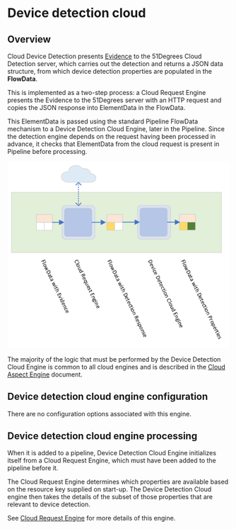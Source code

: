 # Device detection cloud

## Overview

Cloud Device Detection presents [Evidence](../../pipeline-specification/features/evidence.md) 
to the 51Degrees Cloud Detection server, which carries out the detection 
and returns a JSON data structure, from which device detection properties 
are populated in the **FlowData**.

This is implemented as a two-step process: a Cloud Request Engine
presents the Evidence to the 51Degrees server with an HTTP request
and copies the JSON response into ElementData in the FlowData.

This ElementData is passed using the standard Pipeline FlowData mechanism to
a Device Detection Cloud Engine, later in the Pipeline. Since the detection 
engine depends on the request having been processed in advance, it checks that
ElementData from the cloud request is present in Pipeline before processing.

![Cloud engine flow](../../pipeline-specification/images/Device%20Detection%20Cloud%20Engine.png)

The majority of the logic that must be performed by the Device Detection Cloud
Engine is common to all cloud engines and is described in the 
[Cloud Aspect Engine](../../pipeline-specification/pipeline-elements/cloud-aspect-engine.md) 
document.

## Device detection cloud engine configuration

There are no configuration options associated with this engine.

## Device detection cloud engine processing

When it is added to a pipeline, Device Detection Cloud Engine initializes
itself from a Cloud Request Engine, which must have been added to the pipeline
before it. 

The Cloud Request Engine determines which properties are available
based on the resource key supplied on start-up. The Device Detection Cloud engine 
then takes the details of the subset of those properties that are relevant to 
device detection.

See [Cloud Request Engine](../../pipeline-specification/pipeline-elements/cloud-request-engine.md) 
for more details of this engine.